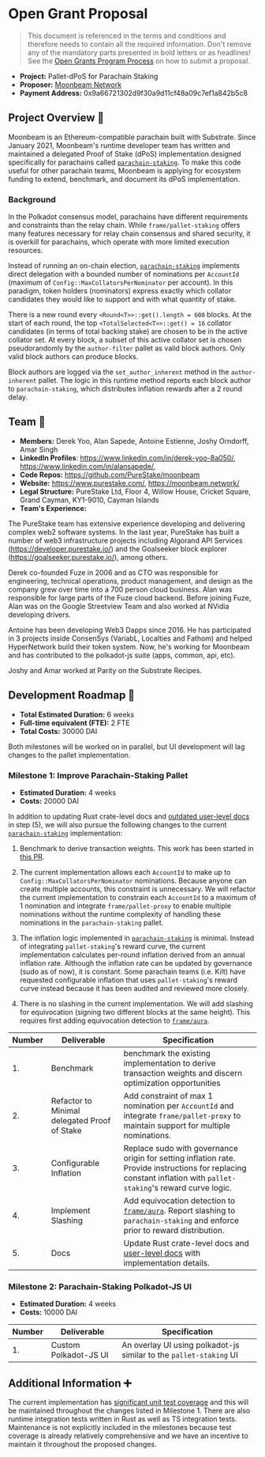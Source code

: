 # Open Grant Proposal

> This document is referenced in the terms and conditions and therefore needs to contain all the required information. Don't remove any of the mandatory parts presented in bold letters or as headlines! See the [Open Grants Program Process](https://github.com/w3f/Open-Grants-Program/blob/master/README_2.md) on how to submit a proposal.

* **Project:** Pallet-dPoS for Parachain Staking
* **Proposer:** [Moonbeam Network](https://github.com/PureStake/moonbeam)
* **Payment Address:** 0x9a66721302d9f30a9d11cf48a09c7ef1a842b5c8

## Project Overview :page_facing_up:

Moonbeam is an Ethereum-compatible parachain built with Substrate. Since January 2021, Moonbeam's runtime developer team has written and maintained a delegated Proof of Stake (dPoS) implementation designed specifically for parachains called [`parachain-staking`](https://github.com/PureStake/moonbeam/tree/master/pallets/parachain-staking/src). To make this code useful for other parachain teams, Moonbeam is applying for ecosystem funding to extend, benchmark, and document its dPoS implementation.

### Background

In the Polkadot consensus model, parachains have different requirements and constraints than the relay chain. While `frame/pallet-staking` offers many features necessary for relay chain consensus and shared security, it is overkill for parachains, which operate with more limited execution resources.

Instead of running an on-chain election, [`parachain-staking`](https://github.com/PureStake/moonbeam/tree/master/pallets/parachain-staking/src) implements direct delegation with a bounded number of nominations per `AccountId` (maximum of `Config::MaxCollatorsPerNominator` per account). In this paradigm, token holders (nominators) express exactly which collator candidates they would like to support and with what quantity of stake.

There is a new round every `<Round<T>>::get().length = 600` blocks. At the start of each round, the top `<TotalSelected<T>>::get() = 16` collator candidates (in terms of total backing stake) are chosen to be in the active collator set. At every block, a subset of this active collator set is chosen pseudorandomly by the `author-filter` pallet as valid block authors. Only valid block authors can produce blocks.

Block authors are logged via the `set_author_inherent` method in the `author-inherent` pallet. The logic in this runtime method reports each block author to `parachain-staking`, which distributes inflation rewards after a 2 round delay.

## Team :busts_in_silhouette:

* **Members:** Derek Yoo, Alan Sapede, Antoine Estienne, Joshy Orndorff, Amar Singh
* **LinkedIn Profiles**: https://www.linkedin.com/in/derek-yoo-8a050/, https://www.linkedin.com/in/alansapede/,
* **Code Repos:** https://github.com/PureStake/moonbeam
* **Website:** https://www.purestake.com/, https://moonbeam.network/
* **Legal Structure:** PureStake Ltd, Floor 4, Willow House, Cricket Square, Grand Cayman, KY1-9010, Cayman Islands
* **Team's Experience:** 

The PureStake team has extensive experience developing and delivering complex web2 software systems. In the last year, PureStake has built a number of web3 infrastructure projects including Algorand API Services (https://developer.purestake.io/) and the Goalseeker block explorer (https://goalseeker.purestake.io/), among others.

Derek co-founded Fuze in 2006 and as CTO was responsible for engineering, technical operations, product management, and design as the company grew over time into a 700 person cloud business. Alan was responsible for large parts of the Fuze cloud backend. Before joining Fuze, Alan was on the Google Streetview Team and also worked at NVidia developing drivers.

Antoine has been developing Web3 Dapps since 2016. He has participated in 3 projects inside ConsenSys (VariabL, Localties and Fathom) and helped HyperNetwork build their token system. Now, he's working for Moonbeam and has contributed to the polkadot-js suite (apps, common, api, etc).

Joshy and Amar worked at Parity on the Substrate Recipes.

## Development Roadmap :nut_and_bolt:

* **Total Estimated Duration:** 6 weeks
* **Full-time equivalent (FTE):** 2 FTE
* **Total Costs:** 30000 DAI

Both milestones will be worked on in parallel, but UI development will lag changes to the pallet implementation.

### Milestone 1: Improve Parachain-Staking Pallet

* **Estimated Duration:** 4 weeks 
* **Costs:** 20000 DAI

In addition to updating Rust crate-level docs and [outdated user-level docs](https://meta5.world/stake-docs/) in step (5), we will also pursue the following changes to the current [`parachain-staking`](https://github.com/PureStake/moonbeam/tree/master/pallets/parachain-staking/src) implementation:

1. Benchmark to derive transaction weights. This work has been started in [this PR](https://github.com/PureStake/moonbeam/pull/372).

2. The current implementation allows each `AccountId` to make up to `Config::MaxCollatorsPerNominator` nominations. Because anyone can create multiple accounts, this constraint is unnecessary. We will refactor the current implementation to constrain each `AccountId` to a maximum of 1 nomination and integrate `frame/pallet-proxy` to enable multiple nominations without the runtime complexity of handling these nominations in the `parachain-staking` pallet.

3. The inflation logic implemented in [`parachain-staking`](https://github.com/PureStake/moonbeam/blob/master/pallets/parachain-staking/src/inflation.rs) is minimal. Instead of integrating `pallet-staking`'s reward curve, the current implementation calculates per-round inflation derived from an annual inflation rate. Although the inflation rate can be updated by governance (sudo as of now), it is constant. Some parachain teams (i.e. Kilt) have requested configurable inflation that uses `pallet-staking`'s reward curve instead because it has been audited and reviewed more closely.

4. There is no slashing in the current implementation. We will add slashing for equivocation (signing two different blocks at the same height). This requires first adding equivocation detection to [`frame/aura`](https://github.com/paritytech/substrate/tree/master/frame/aura).

| Number | Deliverable | Specification | 
| ------------- | ------------- | ------------- |
| 1. | Benchmark | benchmark the existing implementation to derive transaction weights and discern optimization opportunities |  
| 2.  | Refactor to Minimal delegated Proof of Stake | Add constraint of max 1 nomination per `AccountId` and integrate `frame/pallet-proxy` to maintain support for multiple nominations. |
| 3.  | Configurable Inflation | Replace sudo with governance origin for setting inflation rate. Provide instructions for replacing constant inflation with `pallet-staking`'s reward curve logic. | 
| 4.  | Implement Slashing | Add equivocation detection to [`frame/aura`](https://github.com/paritytech/substrate/tree/master/frame/aura). Report slashing to `parachain-staking` and enforce prior to reward distribution. | 
| 5.  | Docs | Update Rust crate-level docs and [user-level docs](https://meta5.world/stake-docs/) with implementation details. | 

### Milestone 2: Parachain-Staking Polkadot-JS UI

* **Estimated Duration:** 4 weeks 
* **Costs:** 10000 DAI

| Number | Deliverable | Specification | 
| ------------- | ------------- | ------------- |
| 1. | Custom Polkadot-JS UI | An overlay UI using polkadot-js similar to the `pallet-staking` UI |

## Additional Information :heavy_plus_sign: 

The current implementation has [significant unit test coverage](https://github.com/PureStake/moonbeam/blob/master/pallets/parachain-staking/src/tests.rs) and this will be maintained throughout the changes listed in Milestone 1. There are also runtime integration tests written in Rust as well as TS integration tests. Maintenance is not explicitly included in the milestones because test coverage is already relatively comprehensive and we have an incentive to maintain it throughout the proposed changes.